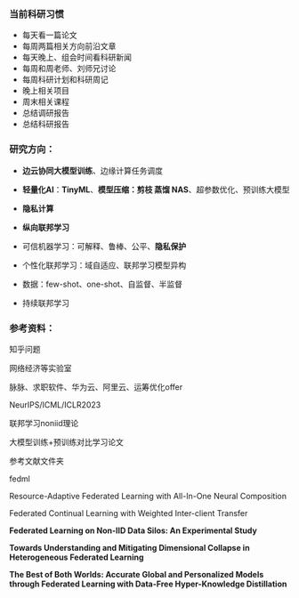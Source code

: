 ### 当前科研习惯

- 每天看一篇论文
- 每周两篇相关方向前沿文章
- 每天晚上、组会时间看科研新闻
- 每周和周老师、刘师兄讨论
- 每周科研计划和科研周记
- 晚上相关项目
- 周末相关课程
- 总结调研报告
- 总结科研报告



### 研究方向：

- **边云协同大模型训练**、边缘计算任务调度

- **轻量化AI**：**TinyML**、**模型压缩：剪枝 蒸馏 NAS**、超参数优化、预训练大模型

- **隐私计算**

- **纵向联邦学习**

- 可信机器学习：可解释、鲁棒、公平、**隐私保护**


- 个性化联邦学习：域自适应、联邦学习模型异构


- 数据：few-shot、one-shot、自监督、半监督
- 持续联邦学习



### 参考资料：

知乎问题

网络经济等实验室

脉脉、求职软件、华为云、阿里云、运筹优化offer

NeurIPS/ICML/ICLR2023

联邦学习noniid理论

大模型训练+预训练对比学习论文

参考文献文件夹

fedml

Resource-Adaptive Federated Learning with All-In-One Neural Composition

Federated Continual Learning with Weighted Inter-client Transfer

**Federated Learning on Non-IID Data Silos: An Experimental Study**

**Towards Understanding and Mitigating Dimensional Collapse in Heterogeneous Federated Learning**

**The Best of Both Worlds: Accurate Global and Personalized Models through Federated Learning with Data-Free Hyper-Knowledge Distillation**